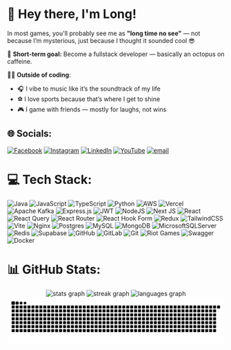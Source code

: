 # 👋 Hey there, I'm Long!

In most games, you'll probably see me as **"long time no see"** —  not because I’m mysterious, just because I thought it sounded cool 😎

🎯 **Short-term goal:** Become a fullstack developer — basically an octopus on caffeine.

🧘‍♂️ **Outside of coding**:  
- 🎧 I vibe to music like it’s the soundtrack of my life  
- ⚽ I love sports because that’s where I get to shine  
- 🎮 I game with friends — mostly for laughs, not wins

## 🌐 Socials:
[![Facebook](https://img.shields.io/badge/Facebook-%231877F2.svg?logo=Facebook&logoColor=white)](https://facebook.com/vokimlong.11) [![Instagram](https://img.shields.io/badge/Instagram-%23E4405F.svg?logo=Instagram&logoColor=white)](https://instagram.com/drvke.11) [![LinkedIn](https://img.shields.io/badge/LinkedIn-%230077B5.svg?logo=linkedin&logoColor=white)](https://linkedin.com/in/vokimlong11) [![YouTube](https://img.shields.io/badge/YouTube-%23FF0000.svg?logo=YouTube&logoColor=white)](https://youtube.com/@kimlong1912) [![email](https://img.shields.io/badge/Email-D14836?logo=gmail&logoColor=white)](mailto:vokimlong11.cs@gmail.com) 

# 💻 Tech Stack:
![Java](https://img.shields.io/badge/java-%23ED8B00.svg?style=for-the-badge&logo=openjdk&logoColor=white) ![JavaScript](https://img.shields.io/badge/javascript-%23323330.svg?style=for-the-badge&logo=javascript&logoColor=%23F7DF1E) ![TypeScript](https://img.shields.io/badge/typescript-%23007ACC.svg?style=for-the-badge&logo=typescript&logoColor=white) ![Python](https://img.shields.io/badge/python-3670A0?style=for-the-badge&logo=python&logoColor=ffdd54) ![AWS](https://img.shields.io/badge/AWS-%23FF9900.svg?style=for-the-badge&logo=amazon-aws&logoColor=white) ![Vercel](https://img.shields.io/badge/vercel-%23000000.svg?style=for-the-badge&logo=vercel&logoColor=white) ![Apache Kafka](https://img.shields.io/badge/Apache%20Kafka-000?style=for-the-badge&logo=apachekafka) ![Express.js](https://img.shields.io/badge/express.js-%23404d59.svg?style=for-the-badge&logo=express&logoColor=%2361DAFB) ![JWT](https://img.shields.io/badge/JWT-black?style=for-the-badge&logo=JSON%20web%20tokens) ![NodeJS](https://img.shields.io/badge/node.js-6DA55F?style=for-the-badge&logo=node.js&logoColor=white) ![Next JS](https://img.shields.io/badge/Next-black?style=for-the-badge&logo=next.js&logoColor=white) ![React](https://img.shields.io/badge/react-%2320232a.svg?style=for-the-badge&logo=react&logoColor=%2361DAFB) ![React Query](https://img.shields.io/badge/-React%20Query-FF4154?style=for-the-badge&logo=react%20query&logoColor=white) ![React Router](https://img.shields.io/badge/React_Router-CA4245?style=for-the-badge&logo=react-router&logoColor=white) ![React Hook Form](https://img.shields.io/badge/React%20Hook%20Form-%23EC5990.svg?style=for-the-badge&logo=reacthookform&logoColor=white) ![Redux](https://img.shields.io/badge/redux-%23593d88.svg?style=for-the-badge&logo=redux&logoColor=white) ![TailwindCSS](https://img.shields.io/badge/tailwindcss-%2338B2AC.svg?style=for-the-badge&logo=tailwind-css&logoColor=white) ![Vite](https://img.shields.io/badge/vite-%23646CFF.svg?style=for-the-badge&logo=vite&logoColor=white) ![Nginx](https://img.shields.io/badge/nginx-%23009639.svg?style=for-the-badge&logo=nginx&logoColor=white) ![Postgres](https://img.shields.io/badge/postgres-%23316192.svg?style=for-the-badge&logo=postgresql&logoColor=white) ![MySQL](https://img.shields.io/badge/mysql-4479A1.svg?style=for-the-badge&logo=mysql&logoColor=white) ![MongoDB](https://img.shields.io/badge/MongoDB-%234ea94b.svg?style=for-the-badge&logo=mongodb&logoColor=white) ![MicrosoftSQLServer](https://img.shields.io/badge/Microsoft%20SQL%20Server-CC2927?style=for-the-badge&logo=microsoft%20sql%20server&logoColor=white) ![Redis](https://img.shields.io/badge/redis-%23DD0031.svg?style=for-the-badge&logo=redis&logoColor=white) ![Supabase](https://img.shields.io/badge/Supabase-3ECF8E?style=for-the-badge&logo=supabase&logoColor=white) ![GitHub](https://img.shields.io/badge/github-%23121011.svg?style=for-the-badge&logo=github&logoColor=white) ![GitLab](https://img.shields.io/badge/gitlab-%23181717.svg?style=for-the-badge&logo=gitlab&logoColor=white) ![Git](https://img.shields.io/badge/git-%23F05033.svg?style=for-the-badge&logo=git&logoColor=white) ![Riot Games](https://img.shields.io/badge/riotgames-D32936.svg?style=for-the-badge&logo=riotgames&logoColor=white) ![Swagger](https://img.shields.io/badge/-Swagger-%23Clojure?style=for-the-badge&logo=swagger&logoColor=white) ![Docker](https://img.shields.io/badge/docker-%230db7ed.svg?style=for-the-badge&logo=docker&logoColor=white)

# 📊 GitHub Stats:
<div align="center">
  <img src="https://github-readme-stats.vercel.app/api?username=LongKim11&hide_title=false&hide_rank=false&show_icons=true&include_all_commits=true&count_private=true&disable_animations=false&theme=algolia&locale=en&hide_border=false&order=1" height="165" alt="stats graph"  />
  <img src="https://streak-stats.demolab.com?user=LongKim11&locale=en&mode=daily&theme=algolia&hide_border=false&border_radius=5&order=3" height="165" alt="streak graph"  />
  <img src="https://github-readme-stats.vercel.app/api/top-langs?username=LongKim11&locale=en&hide_title=false&layout=compact&card_width=320&langs_count=6&theme=algolia&hide_border=false&order=2" height="165" alt="languages graph"  />
</div>

<img src="https://raw.githubusercontent.com/LongKim11/LongKim11/output/snake.svg" alt="Snake animation" />

<!-- Proudly created with GPRM ( https://gprm.itsvg.in ) -->
